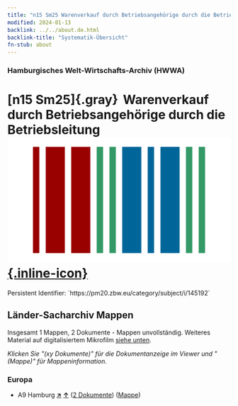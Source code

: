 ```yaml
---
title: "n15 Sm25 Warenverkauf durch Betriebsangehörige durch die Betriebsleitung"
modified: 2024-01-13
backlink: ../../about.de.html
backlink-title: "Systematik-Übersicht"
fn-stub: about
---
```


### Hamburgisches Welt-Wirtschafts-Archiv (HWWA)

# [n15 Sm25]{.gray}&#8201; Warenverkauf durch Betriebsangehörige durch die Betriebsleitung &#160; [![Wikidata](/images/Wikidata-logo.svg "Wikidata"){.inline-icon}](http://www.wikidata.org/entity/Q104710735)

<div class="hint">Persistent Identifier: `https://pm20.zbw.eu/category/subject/i/145192`</div>







## Länder-Sacharchiv Mappen






Insgesamt 1 Mappen, 2 Dokumente - Mappen unvollständig. Weiteres Material auf digitalisiertem Mikrofilm [siehe unten](#filmsections).

_Klicken Sie "(xy Dokumente)" für die Dokumentanzeige im Viewer und "(Mappe)" für Mappeninformation._




### Europa

- A9 Hamburg [**&nearr;**](../../../geo/i/140905/about.de.html "Hamburg (alle Mappen)") [**&uarr;**](../../../geo/about.de.html#A9 "Ländersystematik") (<a href="https://pm20.zbw.eu/iiifview/folder/sh/140905,145192" title="über: Hamburg : Warenverkauf durch Betriebsangehörige durch die Betriebsleitung" target="_blank">2 Dokumente</a>) ([Mappe](../../../../folder/sh/1409xx/140905/1451xx/145192/about.de.html))



<a id="filmsections" />













